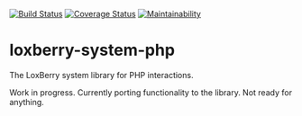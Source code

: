 [![Build Status](https://travis-ci.org/moay/loxberry-system-php.svg?branch=master)](https://travis-ci.org/moay/loxberry-system-php)
[![Coverage Status](https://coveralls.io/repos/github/moay/loxberry-system-php/badge.svg?branch=master)](https://coveralls.io/github/moay/loxberry-system-php?branch=master)
[![Maintainability](https://api.codeclimate.com/v1/badges/99f2b2c3ae59905471e3/maintainability)](https://codeclimate.com/github/moay/loxberry-system-php/maintainability)

# loxberry-system-php
The LoxBerry system library for PHP interactions.

Work in progress. Currently porting functionality to the library. Not ready for anything.
